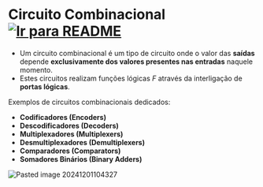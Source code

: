 # Circuito Combinacional &nbsp; [![Ir para README](https://img.shields.io/badge/Indice-Verde?style=for-the-badge)](../../README.md#indice)

- Um circuito combinacional é um tipo de circuito onde o valor das **saídas** depende **exclusivamente dos valores presentes nas entradas** naquele momento.
- Estes circuitos realizam funções lógicas $F$ através da interligação de **portas lógicas**.

Exemplos de circuitos combinacionais dedicados:  
- **Codificadores (Encoders)**  
- **Descodificadores (Decoders)**  
- **Multiplexadores (Multiplexers)**  
- **Desmultiplexadores (Demultiplexers)**  
- **Comparadores (Comparators)**  
- **Somadores Binários (Binary Adders)**  

![Pasted image 20241201104327](https://github.com/user-attachments/assets/2e038105-75bb-4b9f-913b-db1a1733a495)





